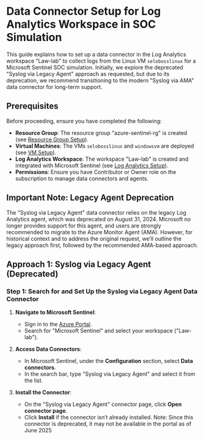 # Data Connector Setup for Log Analytics Workspace in SOC Simulation

This guide explains how to set up a data connector in the Log Analytics workspace "Law-lab" to collect logs from the Linux VM `selobosslinux` for a Microsoft Sentinel SOC simulation. Initially, we explore the deprecated "Syslog via Legacy Agent" approach as requested, but due to its deprecation, we recommend transitioning to the modern "Syslog via AMA" data connector for long-term support.

## Prerequisites

Before proceeding, ensure you have completed the following:

- **Resource Group**: The resource group "azure-sentinel-rg" is created (see [Resource Group Setup](resource_group_setup.md)).
- **Virtual Machines**: The VMs `selobosslinux` and `windowsvm` are deployed (see [VM Setup](vm_setup.md)).
- **Log Analytics Workspace**: The workspace "Law-lab" is created and integrated with Microsoft Sentinel (see [Log Analytics Setup](law_lab_setup.md)).
- **Permissions**: Ensure you have Contributor or Owner role on the subscription to manage data connectors and agents.

## Important Note: Legacy Agent Deprecation

The "Syslog via Legacy Agent" data connector relies on the legacy Log Analytics agent, which was deprecated on August 31, 2024. Microsoft no longer provides support for this agent, and users are strongly recommended to migrate to the Azure Monitor Agent (AMA). However, for historical context and to address the original request, we’ll outline the legacy approach first, followed by the recommended AMA-based approach.

## Approach 1: Syslog via Legacy Agent (Deprecated)

### Step 1: Search for and Set Up the Syslog via Legacy Agent Data Connector

1. **Navigate to Microsoft Sentinel**:
   - Sign in to the [Azure Portal](https://portal.azure.com/).
   - Search for "Microsoft Sentinel" and select your workspace ("Law-lab").

2. **Access Data Connectors**:
   - In Microsoft Sentinel, under the **Configuration** section, select **Data connectors**.
   - In the search bar, type "Syslog via Legacy Agent" and select it from the list.

3. **Install the Connector**:
   - On the "Syslog via Legacy Agent" connector page, click **Open connector page**.
   - Click **Install** if the connector isn’t already installed. Note: Since this connector is deprecated, it may not be available in the portal as of June 2025
